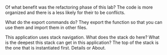 Of what benefit was the refactoring phase of this lab?
    The code is more organized and there is a less likely for their to be conflicts.

What do the export commands do?
    They export the function so that you can use them and import them in other files.

This application uses stack navigation. What does the stack do here? What is the deepest this stack can get in this application?
    The top of the stack is the one that is instantiated first. Details or About.